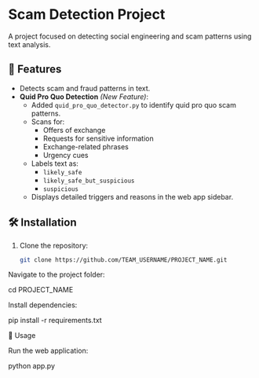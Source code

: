 # Scam Detection Project

A project focused on detecting social engineering and scam patterns using text analysis.

## 🚀 Features
- Detects scam and fraud patterns in text.
- **Quid Pro Quo Detection** *(New Feature)*:
  - Added `quid_pro_quo_detector.py` to identify quid pro quo scam patterns.
  - Scans for:
    - Offers of exchange
    - Requests for sensitive information
    - Exchange-related phrases
    - Urgency cues
  - Labels text as:
    - `likely_safe`
    - `likely_safe_but_suspicious`
    - `suspicious`
  - Displays detailed triggers and reasons in the web app sidebar.

## 🛠️ Installation
1. Clone the repository:
   ```bash
   git clone https://github.com/TEAM_USERNAME/PROJECT_NAME.git
Navigate to the project folder:

cd PROJECT_NAME


Install dependencies:

pip install -r requirements.txt

📖 Usage

Run the web application:

python app.py

